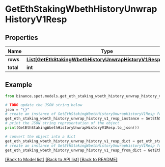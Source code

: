 # GetEthStakingWbethHistoryUnwrapHistoryV1Resp


## Properties

Name | Type | Description | Notes
------------ | ------------- | ------------- | -------------
**rows** | [**List[GetEthStakingWbethHistoryUnwrapHistoryV1RespRowsInner]**](GetEthStakingWbethHistoryUnwrapHistoryV1RespRowsInner.md) |  | [optional] 
**total** | **int** |  | [optional] 

## Example

```python
from binance.spot.models.get_eth_staking_wbeth_history_unwrap_history_v1_resp import GetEthStakingWbethHistoryUnwrapHistoryV1Resp

# TODO update the JSON string below
json = "{}"
# create an instance of GetEthStakingWbethHistoryUnwrapHistoryV1Resp from a JSON string
get_eth_staking_wbeth_history_unwrap_history_v1_resp_instance = GetEthStakingWbethHistoryUnwrapHistoryV1Resp.from_json(json)
# print the JSON string representation of the object
print(GetEthStakingWbethHistoryUnwrapHistoryV1Resp.to_json())

# convert the object into a dict
get_eth_staking_wbeth_history_unwrap_history_v1_resp_dict = get_eth_staking_wbeth_history_unwrap_history_v1_resp_instance.to_dict()
# create an instance of GetEthStakingWbethHistoryUnwrapHistoryV1Resp from a dict
get_eth_staking_wbeth_history_unwrap_history_v1_resp_from_dict = GetEthStakingWbethHistoryUnwrapHistoryV1Resp.from_dict(get_eth_staking_wbeth_history_unwrap_history_v1_resp_dict)
```
[[Back to Model list]](../README.md#documentation-for-models) [[Back to API list]](../README.md#documentation-for-api-endpoints) [[Back to README]](../README.md)


